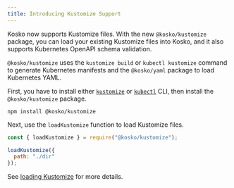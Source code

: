 ```yaml
---
title: Introducing Kustomize Support
---
```


Kosko now supports Kustomize files. With the new `@kosko/kustomize` package, you can load your existing Kustomize files into Kosko, and it also supports Kubernetes OpenAPI schema validation.

`@kosko/kustomize` uses the `kustomize build` or `kubectl kustomize` command to generate Kubernetes manifests and the `@kosko/yaml` package to load Kubernetes YAML.

First, you have to install either [`kustomize`](https://kubectl.docs.kubernetes.io/installation/kustomize/) or [`kubectl`](https://kubectl.docs.kubernetes.io/installation/kubectl/) CLI, then install the `@kosko/kustomize` package.

```shell
npm install @kosko/kustomize
```

Next, use the `loadKustomize` function to load Kustomize files.

```js
const { loadKustomize } = require("@kosko/kustomize");

loadKustomize({
  path: "./dir"
});
```

See [loading Kustomize](/docs/loading-kustomize) for more details.
